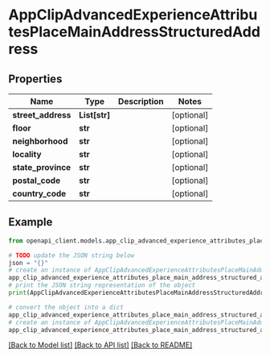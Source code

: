 # AppClipAdvancedExperienceAttributesPlaceMainAddressStructuredAddress


## Properties

Name | Type | Description | Notes
------------ | ------------- | ------------- | -------------
**street_address** | **List[str]** |  | [optional] 
**floor** | **str** |  | [optional] 
**neighborhood** | **str** |  | [optional] 
**locality** | **str** |  | [optional] 
**state_province** | **str** |  | [optional] 
**postal_code** | **str** |  | [optional] 
**country_code** | **str** |  | [optional] 

## Example

```python
from openapi_client.models.app_clip_advanced_experience_attributes_place_main_address_structured_address import AppClipAdvancedExperienceAttributesPlaceMainAddressStructuredAddress

# TODO update the JSON string below
json = "{}"
# create an instance of AppClipAdvancedExperienceAttributesPlaceMainAddressStructuredAddress from a JSON string
app_clip_advanced_experience_attributes_place_main_address_structured_address_instance = AppClipAdvancedExperienceAttributesPlaceMainAddressStructuredAddress.from_json(json)
# print the JSON string representation of the object
print(AppClipAdvancedExperienceAttributesPlaceMainAddressStructuredAddress.to_json())

# convert the object into a dict
app_clip_advanced_experience_attributes_place_main_address_structured_address_dict = app_clip_advanced_experience_attributes_place_main_address_structured_address_instance.to_dict()
# create an instance of AppClipAdvancedExperienceAttributesPlaceMainAddressStructuredAddress from a dict
app_clip_advanced_experience_attributes_place_main_address_structured_address_from_dict = AppClipAdvancedExperienceAttributesPlaceMainAddressStructuredAddress.from_dict(app_clip_advanced_experience_attributes_place_main_address_structured_address_dict)
```
[[Back to Model list]](../README.md#documentation-for-models) [[Back to API list]](../README.md#documentation-for-api-endpoints) [[Back to README]](../README.md)



